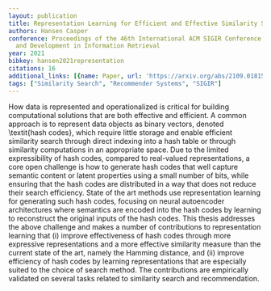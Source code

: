 ```yaml
---
layout: publication
title: Representation Learning for Efficient and Effective Similarity Search and Recommendation
authors: Hansen Casper
conference: Proceedings of the 46th International ACM SIGIR Conference on Research
  and Development in Information Retrieval
year: 2021
bibkey: hansen2021representation
citations: 16
additional_links: [{name: Paper, url: 'https://arxiv.org/abs/2109.01815'}]
tags: ["Similarity Search", "Recommender Systems", "SIGIR"]
---
```

How data is represented and operationalized is critical for building
computational solutions that are both effective and efficient. A common
approach is to represent data objects as binary vectors, denoted \textit\{hash
codes\}, which require little storage and enable efficient similarity search
through direct indexing into a hash table or through similarity computations in
an appropriate space. Due to the limited expressibility of hash codes, compared
to real-valued representations, a core open challenge is how to generate hash
codes that well capture semantic content or latent properties using a small
number of bits, while ensuring that the hash codes are distributed in a way
that does not reduce their search efficiency. State of the art methods use
representation learning for generating such hash codes, focusing on neural
autoencoder architectures where semantics are encoded into the hash codes by
learning to reconstruct the original inputs of the hash codes. This thesis
addresses the above challenge and makes a number of contributions to
representation learning that (i) improve effectiveness of hash codes through
more expressive representations and a more effective similarity measure than
the current state of the art, namely the Hamming distance, and (ii) improve
efficiency of hash codes by learning representations that are especially suited
to the choice of search method. The contributions are empirically validated on
several tasks related to similarity search and recommendation.